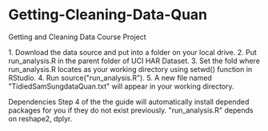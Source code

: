 # Getting-Cleaning-Data-Quan
Getting and Cleaning Data Course Project

<title>User's Guide:</title>
1. Download the data source and put into a folder on your local drive.
2. Put run_analysis.R in the parent folder of UCI HAR Dataset.
3. Set the fold where run_analysis.R locates as your working directory using setwd() function in RStudio.
4. Run source("run_analysis.R").
5. A new file named "TidiedSamSungdataQuan.txt" will appear in your working directory.

Dependencies
Step 4 of the the guide will automatically install depended packages for you if they do not exist previously.
"run_analysis.R" depends on reshape2, dplyr. 
